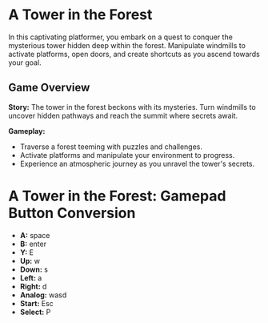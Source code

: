 # A Tower in the Forest

In this captivating platformer, you embark on a quest to conquer the mysterious tower hidden deep within the forest. Manipulate windmills to activate platforms, open doors, and create shortcuts as you ascend towards your goal.

## Game Overview

**Story:**
The tower in the forest beckons with its mysteries. Turn windmills to uncover hidden pathways and reach the summit where secrets await.

**Gameplay:**
- Traverse a forest teeming with puzzles and challenges.
- Activate platforms and manipulate your environment to progress.
- Experience an atmospheric journey as you unravel the tower's secrets.

# A Tower in the Forest: Gamepad Button Conversion

- **A:** space
- **B:** enter
- **Y:** E
- **Up:** w
- **Down:** s
- **Left:** a
- **Right:** d
- **Analog:** wasd
- **Start:** Esc
- **Select:** P